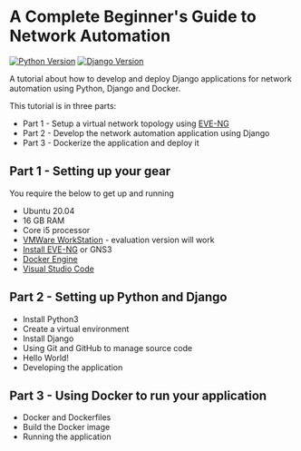 # A Complete Beginner's Guide to Network Automation

[![Python Version](https://img.shields.io/badge/python-3.6.2-brightgreen.svg)](https://python.org)
[![Django Version](https://img.shields.io/badge/django-3.2-brightgreen.svg)](https://djangoproject.com)

A tutorial about how to develop and deploy Django applications for network automation using Python, Django and Docker. 

This tutorial is in three parts:
* Part 1 - Setup a virtual network topology using [EVE-NG](https://eve-ng.net)
* Part 2 - Develop the network automation application using Django
* Part 3 - Dockerize the application and deploy it

## Part 1 - Setting up your gear
You require the below to get up and running
- Ubuntu 20.04
- 16 GB RAM
- Core i5 processor
- [VMWare WorkStation](https://www.vmware.com/products/workstation-pro/workstation-pro-evaluation.html?ClickID=cwvvnwwxxin77esqe47vxififq4sqxkeanea) - evaluation version will work
- [Install EVE-NG](https://www.brianlinkletter.com/2017/02/how-to-set-up-the-eve-ng-network-emulator-on-a-linux-system/) or GNS3
- [Docker Engine](https://docs.docker.com/engine/install/ubuntu/)
- [Visual Studio Code](https://code.visualstudio.com/)

## Part 2 - Setting up Python and Django
- Install Python3
- Create a virtual environment
- Install Django
- Using Git and GitHub to manage source code
- Hello World!
- Developing the application

## Part 3 - Using Docker to run your application
- Docker and Dockerfiles
- Build the Docker image
- Running the application 